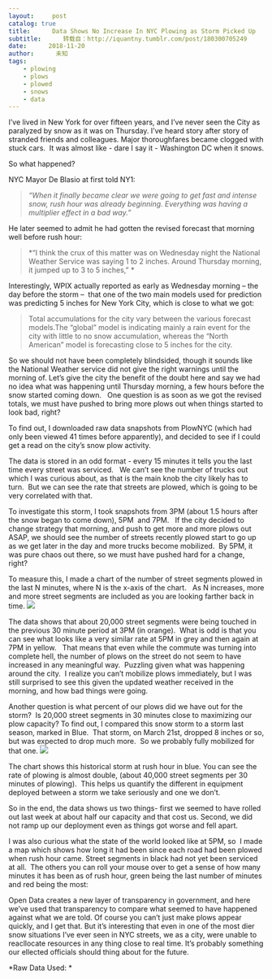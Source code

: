 ```yaml
---
layout:     post
catalog: true
title:      Data Shows No Increase In NYC Plowing as Storm Picked Up
subtitle:      转载自：http://iquantny.tumblr.com/post/180300705249
date:      2018-11-20
author:      未知
tags:
    - plowing
    - plows
    - plowed
    - snows
    - data
---
```


I’ve lived in New York for over fifteen years, and I’ve never seen the City as paralyzed by snow as it was on Thursday. I’ve heard story after story of stranded friends and colleagues. Major thoroughfares became clogged with stuck cars.  It was almost like - dare I say it - Washington DC when it snows.

So what happened?  

NYC Mayor De Blasio at first told NY1: 

> *“When it finally became clear we were going to get fast and intense snow, rush hour was already beginning. Everything was having a multiplier effect in a bad way.”*

He later seemed to admit he had gotten the revised forecast that morning well before rush hour:

> *“I think the crux of this matter was on Wednesday night the National Weather Service was saying 1 to 2 inches. Around Thursday morning, it jumped up to 3 to 5 inches,” *

Interestingly, WPIX actually reported as early as Wednesday morning – the day before the storm –  that one of the two main models used for prediction was predicting 5 inches for New York City, which is close to what we got: 

> Total accumulations for the city vary between the various forecast models.The “global” model is indicating mainly a rain event for the city with little to no snow accumulation, whereas the “North American” model is forecasting close to 5 inches for the city.

So we should not have been completely blindsided, though it sounds like the National Weather service did not give the right warnings until the morning of. Let’s give the city the benefit of the doubt here and say we had no idea what was happening until Thursday morning, a few hours before the snow started coming down.   One question is as soon as we got the revised totals, we must have pushed to bring more plows out when things started to look bad, right?  

To find out, I downloaded raw data snapshots from PlowNYC (which had only been viewed 41 times before apparently), and decided to see if I could get a read on the city’s snow plow activity.

The data is stored in an odd format - every 15 minutes it tells you the last time every street was serviced.   We can’t see the number of trucks out which I was curious about, as that is the main knob the city likely has to turn.  But we can see the rate that streets are plowed, which is going to be very correlated with that.

To investigate this storm, I took snapshots from 3PM (about 1.5 hours after the snow began to come down), 5PM  and 7PM.   If the city decided to change strategy that morning, and push to get more and more plows out ASAP, we should see the number of streets recently plowed start to go up as we get later in the day and more trucks become mobilized.  By 5PM, it was pure chaos out there, so we must have pushed hard for a change, right?

To measure this, I made a chart of the number of street segments plowed in the last N minutes, where N is the x-axis of the chart.   As N increases, more and more street segments are included as you are looking farther back in time.
![](https://66.media.tumblr.com/c19ceda68aaca5a47bc133c8cd4c13a7/tumblr_inline_pife1sIuXG1szvr4h_500.png)


The data shows that about 20,000 street segments were being touched in the previous 30 minute period at 3PM (in orange).  What is odd is that you can see what looks like a very similar rate at 5PM in grey and then again at 7PM in yellow.   That means that even while the commute was turning into complete hell, the number of plows on the street do not seem to have increased in any meaningful way.  Puzzling given what was happening around the city.  I realize you can’t mobilize plows immediately, but I was still surprised to see this given the updated weather received in the morning, and how bad things were going.

Another question is what percent of our plows did we have out for the storm?  Is 20,000 street segments in 30 minutes close to maximizing our plow capacity? To find out, I compared this snow storm to a storm last season, marked in Blue.  That storm, on March 21st, dropped 8 inches or so, but was expected to drop much more.  So we probably fully mobilized for that one.
![](https://66.media.tumblr.com/e280f8eda68dc2adf63c3e1be82b5ca7/tumblr_inline_pifdzqz98q1szvr4h_500.png)


The chart shows this historical storm at rush hour in blue. You can see the rate of plowing is almost double, (about 40,000 street segments per 30 minutes of plowing).  This helps us quantify the different in equipment deployed between a storm we take seriously and one we don’t.    

So in the end, the data shows us two things- first we seemed to have rolled out last week at about half our capacity and that cost us. Second, we did not ramp up our deployment even as things got worse and fell apart.

I was also curious what the state of the world looked like at 5PM, so  I made a map which shows how long it had been since each road had been plowed when rush hour came. Street segments in black had not yet been serviced at all.  The others you can roll your mouse over to get a sense of how many minutes it has been as of rush hour, green being the last number of minutes and red being the most: 

Open Data creates a new layer of transparency in government, and here we’ve used that transparency to compare what seemed to have happened against what we are told. Of course you can’t just make plows appear quickly, and I get that. But it’s interesting that even in one of the most dier snow situations I’ve ever seen in NYC streets, we as a city, were unable to reacllocate resources in any thing close to real time. It’s probably something our ellected officials should thing about for the future.  

*Raw Data Used: *



